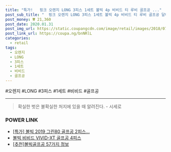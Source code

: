 ```yaml
--- 
title: "특가!   핑크 오렌지 LONG 3피스 1세트 볼빅 4p 비비드 티 루비 골프공 ..." 
post_sub_title: "  핑크 오렌지 LONG 3피스 1세트 볼빅 4p 비비드 티 루비 골프공 달마시안 홀더 디즈니 옐로우" 
post_money: ₩ 21,360 
post_date: 2020.01.31 
post_img_url: https://static.coupangcdn.com/image/retail/images/2018/07/10/10/4/fd13e4ac-0fa2-4629-badb-fea6a5cd1432.jpg 
post_link_url: https://coupa.ng/bnNRlL 
categories: 
  - retail 
tags: 
  - 오렌지 
  - LONG 
  - 3피스 
  - 1세트 
  - 비비드 
  - 골프공 
--- 
```

  #오렌지 #LONG #3피스 #1세트 #비비드 #골프공 
<hr> 

> 확실한 벗은 불확실한 처지에 있을 때 알려진다. - 시세로 


### POWER LINK

* <a href="https://blog.naver.com/sakai111/221792022665" target="_blank">[특가] 볼빅 2019 그린80 골프공 2피스...</a>
* <a href="https://blog.naver.com/sakai111/221784227209" target="_blank">볼빅 비비드 VIVID-XT 골프공 4피스</a>
* <a href="https://blog.naver.com/fasyy4321/221790880232" target="_blank">[추천]볼빅골프공 57가지 정보</a>
